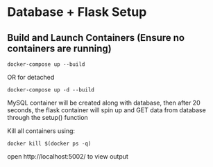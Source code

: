# Database + Flask Setup 

## Build and Launch Containers (Ensure no containers are running)

```
docker-compose up --build
```
OR for detached
```
docker-compose up -d --build
```
MySQL container will be created along with database, then after 20 seconds, the flask container will spin up and GET data from database through the setup() function

Kill all containers using:

```
docker kill $(docker ps -q)
```

open http://localhost:5002/ to view output

